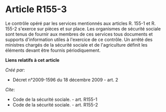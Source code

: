 # Article R155-3

Le contrôle opéré par les services mentionnés aux articles R. 155-1 et R. 155-2 s'exerce sur pièces et sur place. Les
organismes de sécurité sociale sont tenus de fournir aux membres de ces services tous documents et supports d'information
utiles à l'exercice de ce contrôle. Un arrêté des ministres chargés de la sécurité sociale et de l'agriculture définit les
éléments devant être fournis périodiquement.

**Liens relatifs à cet article**

_Créé par_:

  - Décret n°2009-1596 du 18 décembre 2009 - art. 2

_Cite_:

  - Code de la sécurité sociale. - art. R155-1
  - Code de la sécurité sociale. - art. R155-2
